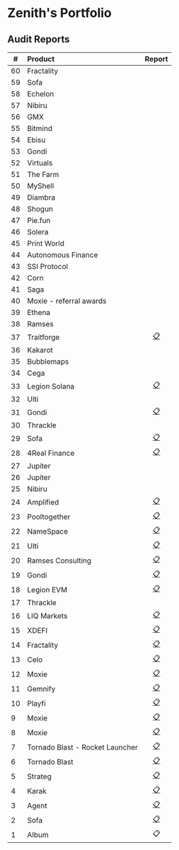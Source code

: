 # Zenith's Portfolio

## Audit Reports

| #   | Product                         |                        Report                        |
| --- | :------------------------------ | :--------------------------------------------------: |
| 60  | Fractality                      |                                                      |
| 59  | Sofa                            |                                                      |
| 58  | Echelon                         |                                                      |
| 57  | Nibiru                          |                                                      |
| 56  | GMX                             |                                                      |
| 55  | Bitmind                         |                                                      |
| 54  | Ebisu                           |                                                      |
| 53  | Gondi                           |                                                      |
| 52  | Virtuals                        |                                                      |
| 51  | The Farm                        |                                                      |
| 50  | MyShell                         |                                                      |
| 49  | Diambra                         |                                                      |
| 48  | Shogun                          |                                                      |
| 47  | Pie.fun                         |                                                      |
| 46  | Solera                          |                                                      |
| 45  | Print World                     |                                                      |
| 44  | Autonomous Finance              |                                                      |
| 43  | SSI Protocol                    |                                                      |
| 42  | Corn                            |                                                      |
| 41  | Saga                            |                                                      |
| 40  | Moxie - referral awards         |                                                      |
| 39  | Ethena                          |                                                      |
| 38  | Ramses                          |                                                      |
| 37  | Traitforge                      |    [📋](./reports/2024-10-traitforge-zenith.pdf)    |
| 36  | Kakarot                         |                         []()                         |
| 35  | Bubblemaps                      |                         []()                         |
| 34  | Cega                            |                         []()                         |
| 33  | Legion Solana                   |  [📋](./reports/2024-09-legion-solana-zenith.pdf)   |
| 32  | Ulti                            |                         []()                         |
| 31  | Gondi                           |      [📋](./reports/2024-10-gondi-zenith.pdf)       |
| 30  | Thrackle                        |                         []()                         |
| 29  | Sofa                            |           [📋](/2024-10-sofa-zenith.pdf)            |
| 28  | 4Real Finance                   |      [📋](./reports/2024-10-4real-zenith.pdf)       |
| 27  | Jupiter                         |                         []()                         |
| 26  | Jupiter                         |                         []()                         |
| 25  | Nibiru                          |                         []()                         |
| 24  | Amplified                       |    [📋](./reports/2024-09-amplified-zenith.pdf)     |
| 23  | Pooltogether                    |   [📋](./reports/2024-10-pooltogether-zenith.pdf)   |
| 22  | NameSpace                       |    [📋](./reports/2024-10-namespace-zenith.pdf)     |
| 21  | Ulti                            |       [📋](./reports/2024-09-ulti-zenith.pdf)       |
| 20  | Ramses Consulting               |                       [📋]()                        |
| 19  | Gondi                           |      [📋](./reports/2024-09-gondi-zenith.pdf)       |
| 18  | Legion EVM                      |    [📋](./reports/2024-09-legion-evm-zenith.pdf)    |
| 17  | Thrackle                        |                         []()                         |
| 16  | LIQ Markets                     |       [📋](./reports/2024-09-liq-zenith.pdf)        |
| 15  | XDEFI                           |      [📋](./reports/2024-08-xdefi-zenith.pdf)       |
| 14  | Fractality                      |    [📋](./reports/2024-08-fractality-zenith.pdf)    |
| 13  | Celo                            |       [📋](./reports/2024-07-celo-zenith.pdf)       |
| 12  | Moxie                           |     [📋](./reports/2024-09-moxie-zenith-3.pdf)      |
| 11  | Gemnify                         |     [📋](./reports/2024-07-gemnify-zenith.pdf)      |
| 10  | Playfi                          |      [📋](./reports/2024-06-playfi-zenith.pdf)      |
| 9   | Moxie                           |      [📋](./reports/2024-07-moxie-zenith.pdf)       |
| 8   | Moxie                           |      [📋](./reports/2024-06-moxie-zenith.pdf)       |
| 7   | Tornado Blast - Rocket Launcher | [📋](./reports/2024-06-tornado-launcher-zenith.pdf) |
| 6   | Tornado Blast                   |   [📋](./reports/2024-06-tornadoblast-zenith.pdf)   |
| 5   | Strateg                         |     [📋](./reports/2024-06-strateg-zenith.pdf)      |
| 4   | Karak                           |      [📋](./reports/2024-06-karak-zenith.pdf)       |
| 3   | Agent                           |      [📋](./reports/2024-05-agent-zenith.pdf)       |
| 2   | Sofa                            |      [📋](./reports/2024-05-agent-zenith.pdf)       |
| 1   | Album                           |                         📋                          |
